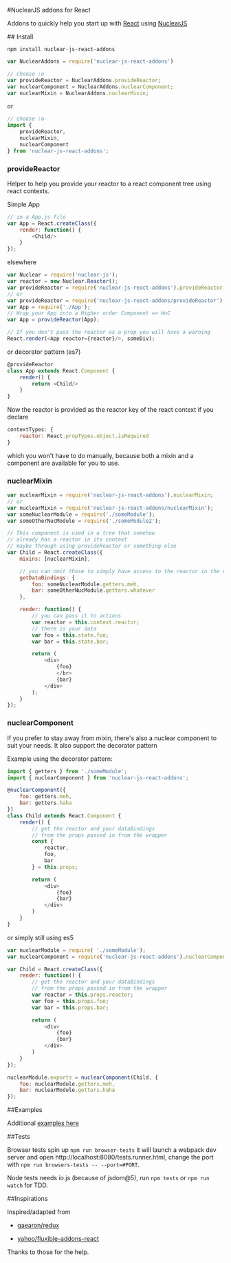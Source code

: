 #NuclearJS addons for React

Addons to quickly help you start up with [React](https://github.com/facebook/react) using [NuclearJS](https://github.com/optimizely/nuclear-js)

## Install

`npm install nuclear-js-react-addons`

```javascript
var NuclearAddons = require('nuclear-js-react-addons')

// choose :o
var provideReactor = NuclearAddons.provideReactor;
var nuclearComponent = NuclearAddons.nuclearComponent;
var nuclearMixin = NuclearAddons.nuclearMixin;
```
or
```javascript
// choose :o
import {
    provideReactor,
    nuclearMixin,
    nuclearComponent
} from 'nuclear-js-react-addons';
```

### provideReactor

Helper to help you provide your reactor to a react component tree using react contexts.

Simple App
```javascript
// in a App.js file
var App = React.createClass({
    render: function() {
        <Child/>
    }
});
```

elsewhere
```javascript
var Nuclear = require('nuclear-js');
var reactor = new Nuclear.Reactor();
var provideReactor = require('nuclear-js-react-addons').provideReactor;
// or
var provideReactor = require('nuclear-js-react-addons/provideReactor');
var App = require('./App');
// Wrap your App into a Higher order Component => HoC
var App = provideReactor(App);

// If you don't pass the reactor as a prop you will have a warning
React.render(<App reactor={reactor}/>, someDiv);
```

or decorator pattern (es7)

```javascript
@provideReactor
class App extends React.Component {
    render() {
        return <Child/>
    }
}
```

Now the reactor is provided as the reactor key of the react context if you declare
```javascript
contextTypes: {
    reactor: React.propTypes.object.isRequired
}
```

which you won't have to do manually, because both a mixin and a component are available for you to use.

### nuclearMixin

```javascript
var nuclearMixin = require('nuclear-js-react-addons').nuclearMixin;
// or
var nuclearMixin = require('nuclear-js-react-addons/nuclearMixin');
var someNuclearModule = require('./someModule');
var someOtherNucModule = require('./someModule2');

// This component is used in a tree that somehow
// already has a reactor in its context
// maybe through using provideReactor or something else
var Child = React.createClass({
    mixins: [nuclearMixin],

    // you can omit those to simply have access to the reactor in the context
    getDataBindings: {
        foo: someNuclearModule.getters.meh,
        bar: someOtherNucModule.getters.whatever
    },

    render: function() {
        // you can pass it to actions
        var reactor = this.context.reactor;
        // there is your data
        var foo = this.state.foo;
        var bar = this.state.bar;

        return (
            <div>
                {foo}
                </br>
                {bar}
            </div>
        );
    }
});
```

### nuclearComponent
If you prefer to stay away from mixin, there's also a nuclear component to suit your needs. It also support the decorator pattern

Example using the decorator pattern:
```javascript
import { getters } from './someModule';
import { nuclearComponent } from 'nuclear-js-react-addons';

@nuclearComponent({
    foo: getters.meh,
    bar: getters.haha
})
class Child extends React.Component {
    render() {
        // get the reactor and your dataBindings
        // from the props passed in from the wrapper
        const {
            reactor,
            foo,
            bar
        } = this.props;

        return (
            <div>
                {foo}
                {bar}
            </div>
        )
    }
}
```

or simply still using es5
```javascript
var nuclearModule = require( './someModule');
var nuclearComponent = require('nuclear-js-react-addons').nuclearComponent;

var Child = React.createClass({
    render: function() {
        // get the reactor and your dataBindings
        // from the props passed in from the wrapper
        var reactor = this.props.reactor;
        var foo = this.props.foo;
        var bar = this.props.bar;

        return (
            <div>
                {foo}
                {bar}
            </div>
        )
    }
});

nuclearModule.exports = nuclearComponent(Child, {
    foo: nuclearModule.getters.meh,
    bar: nuclearModule.getters.haha
});
```

##Examples

Additional [examples here](https://github.com/optimizely/nuclear-js/tree/master/examples/isomorphic-flux-chat)

##Tests

Browser tests spin up `npm run browser-tests` it will launch a webpack dev server and open http://localhost:8080/tests.runner.html, change the port with `npm run browsers-tests -- --port=#PORT`.

Node tests needs io.js (because of jsdom@5), run `npm tests` or `npm run watch` for TDD.

##Inspirations

Inspired/adapted from


  * [gaearon/redux](https://github.com/gaearon/redux)

  * [yahoo/fluxible-addons-react](https://github.com/gaearon/redux)

Thanks to those for the help.
